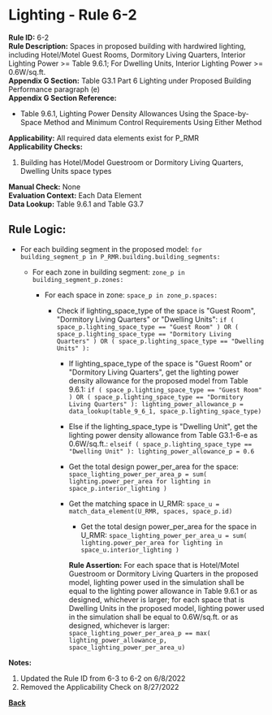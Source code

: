 
# Lighting - Rule 6-2

**Rule ID:** 6-2  
**Rule Description:** Spaces in proposed building with hardwired lighting, including Hotel/Motel Guest Rooms, Dormitory Living Quarters, Interior Lighting Power >= Table 9.6.1; For Dwelling Units, Interior Lighting Power >= 0.6W/sq.ft.  
**Appendix G Section:** Table G3.1 Part 6 Lighting under Proposed Building Performance paragraph (e)  
**Appendix G Section Reference:**  

- Table 9.6.1, Lighting Power Density Allowances Using the Space-by-Space Method and Minimum Control Requirements Using Either Method  

**Applicability:** All required data elements exist for P_RMR  
**Applicability Checks:**  

  1. Building has Hotel/Model Guestroom or Dormitory Living Quarters, Dwelling Units space types  

**Manual Check:** None  
**Evaluation Context:** Each Data Element  
**Data Lookup:** Table 9.6.1 and Table G3.7  
## Rule Logic:


- For each building segment in the proposed model: ```for building_segment_p in P_RMR.building.building_segments:```  

    - For each zone in building segment: ```zone_p in building_segment_p.zones:```  

      - For each space in zone: ```space_p in zone_p.spaces:```  

        - Check if lighting_space_type of the space is "Guest Room", "Dormitory Living Quarters" or "Dwelling Units": ```if ( space_p.lighting_space_type == "Guest Room" ) OR ( space_p.lighting_space_type == "Dormitory Living Quarters" ) OR ( space_p.lighting_space_type == "Dwelling Units" ):```  

          - If lighting_space_type of the space is "Guest Room" or "Dormitory Living Quarters", get the lighting power density allowance for the proposed model from Table 9.6.1: ```if ( space_p.lighting_space_type == "Guest Room" ) OR ( space_p.lighting_space_type == "Dormitory Living Quarters" ): lighting_power_allowance_p = data_lookup(table_9_6_1, space_p.lighting_space_type)```  

          - Else if the lighting_space_type is "Dwelling Unit", get the lighting power density allowance from Table G3.1-6-e as 0.6W/sq.ft.: ```elseif ( space_p.lighting_space_type == "Dwelling Unit" ): lighting_power_allowance_p = 0.6```  

          - Get the total design power_per_area for the space: ```space_lighting_power_per_area_p = sum( lighting.power_per_area for lighting in space_p.interior_lighting )```  

          - Get the matching space in U_RMR: ```space_u = match_data_element(U_RMR, spaces, space_p.id)```  

            - Get the total design power_per_area for the space in U_RMR: ```space_lighting_power_per_area_u = sum( lighting.power_per_area for lighting in space_u.interior_lighting )```  

            **Rule Assertion:** For each space that is Hotel/Motel Guestroom or Dormitory Living Quarters in the proposed model, lighting power used in the simulation shall be equal to the lighting power allowance in Table 9.6.1 or as designed, whichever is larger; for each space that is Dwelling Units in the proposed model, lighting power used in the simulation shall be equal to 0.6W/sq.ft. or as designed, whichever is larger: ```space_lighting_power_per_area_p == max( lighting_power_allowance_p, space_lighting_power_per_area_u)```  

**Notes:**
  1. Updated the Rule ID from 6-3 to 6-2 on 6/8/2022
  2. Removed the Applicability Check on 8/27/2022

**[Back](../_toc.md)**
